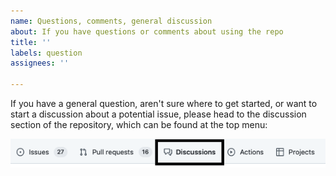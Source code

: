 ```yaml
---
name: Questions, comments, general discussion
about: If you have questions or comments about using the repo
title: ''
labels: question
assignees: ''

---
```

If you have a general question, aren't sure where to get started, or want to start a discussion about a potential issue, please head to the discussion section of the repository, which can be found at the top menu:

![](https://github.com/angelolab/.github/blob/master/.github/ISSUE_TEMPLATE/discussion_link.png?raw=true)
